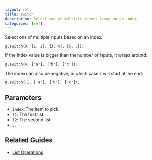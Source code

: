 ```yaml
---
layout: ref
title: switch
description: Select one of multiple inputs based on an index.
categories: [ref]
---
```

Select one of multiple inputs based on an index.

    g.switch(0, [1, 2], [3, 4], [5, 6]);

If the index value is bigger than the number of inputs, it wraps around:

    g.switch(4, ['a'], ['b'], ['c']);

The index can also be negative, in which case it will start at the end:

    g.switch(-1, ['a'], ['b'], ['c']);

## Parameters
- `index`: The item to pick.
- `l1`: The first list.
- `l2`: The second list.
- `...`

## Related Guides
- [List Operations](../guide/list.html)
